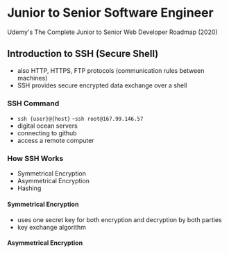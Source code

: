 # Junior to Senior Software Engineer
Udemy's The Complete Junior to Senior Web Developer Roadmap (2020)

## Introduction to SSH (Secure Shell)
- also HTTP, HTTPS, FTP protocols (communication rules between machines)
- SSH provides secure encrypted data exchange over a shell

### SSH Command
- `ssh {user}@{host}`
-`ssh root@167.99.146.57`
- digital ocean servers
- connecting to github
- access a remote computer

### How SSH Works
- Symmetrical Encryption
- Asymmetrical Encryption
- Hashing

#### Symmetrical Encryption
- uses one secret key for both encryption and decryption by both parties
- key exchange algorithm


#### Asymmetrical Encryption
